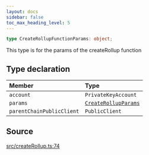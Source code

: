 ```yaml
---
layout: docs
sidebar: false
toc_max_heading_level: 5
---
```


```ts
type CreateRollupFunctionParams: object;
```

This type is for the params of the createRollup function

## Type declaration

| Member | Type |
| :------ | :------ |
| `account` | `PrivateKeyAccount` |
| `params` | [`CreateRollupParams`](../../types/createRollupTypes/type-aliases/CreateRollupParams.md) |
| `parentChainPublicClient` | `PublicClient` |

## Source

[src/createRollup.ts:74](https://github.com/OffchainLabs/arbitrum-orbit-sdk/blob/9d5595a042e42f7d6b9af10a84816c98ea30f330/src/createRollup.ts#L74)
